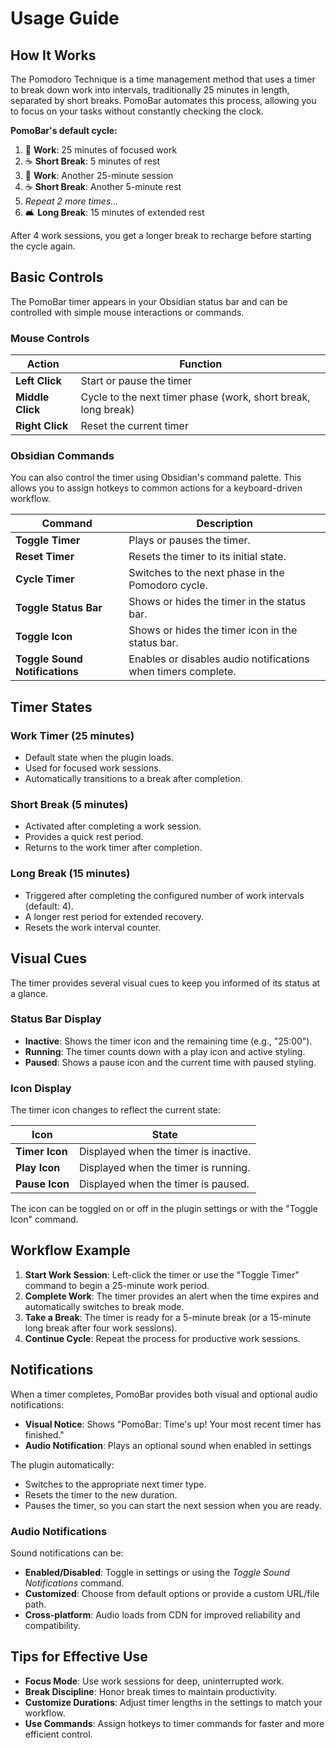 # Usage Guide

## How It Works

The Pomodoro Technique is a time management method that uses a timer to break down work into intervals, traditionally 25 minutes in length, separated by short breaks. PomoBar automates this process, allowing you to focus on your tasks without constantly checking the clock.

**PomoBar's default cycle:**

1. 🍅 **Work**: 25 minutes of focused work
2. ☕ **Short Break**: 5 minutes of rest
3. 🍅 **Work**: Another 25-minute session
4. ☕ **Short Break**: Another 5-minute rest
5. *Repeat 2 more times...*
6. 🛋️ **Long Break**: 15 minutes of extended rest

After 4 work sessions, you get a longer break to recharge before starting the cycle again.

## Basic Controls

The PomoBar timer appears in your Obsidian status bar and can be controlled with simple mouse interactions or commands.

### Mouse Controls

| Action | Function |
|--------|----------|
| **Left Click** | Start or pause the timer |
| **Middle Click** | Cycle to the next timer phase (work, short break, long break) |
| **Right Click** | Reset the current timer |

### Obsidian Commands

You can also control the timer using Obsidian's command palette. This allows you to assign hotkeys to common actions for a keyboard-driven workflow.

| Command | Description |
|---|---|
| **Toggle Timer** | Plays or pauses the timer. |
| **Reset Timer** | Resets the timer to its initial state. |
| **Cycle Timer** | Switches to the next phase in the Pomodoro cycle. |
| **Toggle Status Bar** | Shows or hides the timer in the status bar. |
| **Toggle Icon** | Shows or hides the timer icon in the status bar. |
| **Toggle Sound Notifications** | Enables or disables audio notifications when timers complete. |

## Timer States

### Work Timer (25 minutes)

- Default state when the plugin loads.
- Used for focused work sessions.
- Automatically transitions to a break after completion.

### Short Break (5 minutes)

- Activated after completing a work session.
- Provides a quick rest period.
- Returns to the work timer after completion.

### Long Break (15 minutes)

- Triggered after completing the configured number of work intervals (default: 4).
- A longer rest period for extended recovery.
- Resets the work interval counter.

## Visual Cues

The timer provides several visual cues to keep you informed of its status at a glance.

### Status Bar Display

- **Inactive**: Shows the timer icon and the remaining time (e.g., "25:00").
- **Running**: The timer counts down with a play icon and active styling.
- **Paused**: Shows a pause icon and the current time with paused styling.

### Icon Display

The timer icon changes to reflect the current state:

| Icon | State |
|---|---|
| **Timer Icon** | Displayed when the timer is inactive. |
| **Play Icon** | Displayed when the timer is running. |
| **Pause Icon** | Displayed when the timer is paused. |

The icon can be toggled on or off in the plugin settings or with the "Toggle Icon" command.

## Workflow Example

1. **Start Work Session**: Left-click the timer or use the "Toggle Timer" command to begin a 25-minute work period.
2. **Complete Work**: The timer provides an alert when the time expires and automatically switches to break mode.
3. **Take a Break**: The timer is ready for a 5-minute break (or a 15-minute long break after four work sessions).
4. **Continue Cycle**: Repeat the process for productive work sessions.

## Notifications

When a timer completes, PomoBar provides both visual and optional audio notifications:

- **Visual Notice**: Shows "PomoBar: Time's up! Your most recent timer has finished."
- **Audio Notification**: Plays an optional sound when enabled in settings

The plugin automatically:

- Switches to the appropriate next timer type.
- Resets the timer to the new duration.
- Pauses the timer, so you can start the next session when you are ready.

### Audio Notifications

Sound notifications can be:

- **Enabled/Disabled**: Toggle in settings or using the *Toggle Sound Notifications* command.
- **Customized**: Choose from default options or provide a custom URL/file path.
- **Cross-platform**: Audio loads from CDN for improved reliability and compatibility.

## Tips for Effective Use

- **Focus Mode**: Use work sessions for deep, uninterrupted work.
- **Break Discipline**: Honor break times to maintain productivity.
- **Customize Durations**: Adjust timer lengths in the settings to match your workflow.
- **Use Commands**: Assign hotkeys to timer commands for faster and more efficient control.
